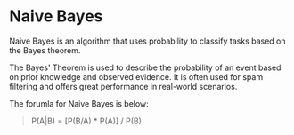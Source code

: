 # Naive Bayes

Naive Bayes is an algorithm that uses probability to classify tasks based on the Bayes theorem.

The Bayes' Theorem is used to describe the probability of an event based on prior knowledge and observed evidence. It is often used for spam filtering and offers great performance in real-world scenarios.

The forumla for Naive Bayes is below:

>P(A|B) = \[P(B/A) \* P(A)] / P(B)

